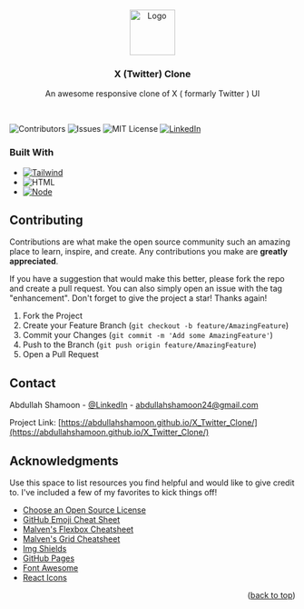 
<a id="readme-top"></a>



<!-- PROJECT LOGO -->
<br />
<div align="center">
  <a href="https://https://github.com/AbdullahShamoon/X_Twitter_Clone/blob/main/README.md">
    <img src="https://abs.twimg.com/favicons/twitter-pip.3.ico" alt="Logo" width="80" height="80">
  </a>

  <h3 align="center">X (Twitter) Clone</h3>

  <p align="center">
    An awesome responsive clone of X ( formarly Twitter ) UI
    <br />
  </p>
</div>

<br>

![Contributors][contributors-shield]
![Issues][issues-shield]
![MIT License][license-shield]
[![LinkedIn][linkedin-shield]][linkedin-url]




### Built With


* [![Tailwind][Tailwind.dev]][Tailwind-url]
* ![HTML][HTML.com]
* [![Node][Node.com]][Node-url]








<!-- CONTRIBUTING -->
## Contributing

Contributions are what make the open source community such an amazing place to learn, inspire, and create. Any contributions you make are **greatly appreciated**.

If you have a suggestion that would make this better, please fork the repo and create a pull request. You can also simply open an issue with the tag "enhancement".
Don't forget to give the project a star! Thanks again!

1. Fork the Project
2. Create your Feature Branch (`git checkout -b feature/AmazingFeature`)
3. Commit your Changes (`git commit -m 'Add some AmazingFeature'`)
4. Push to the Branch (`git push origin feature/AmazingFeature`)
5. Open a Pull Request




<!-- CONTACT -->
## Contact

Abdullah Shamoon - [@LinkedIn](https://www.linkedin.com/in/abdullah-shamoon12) - abdullahshamoon24@gmail.com

Project Link: [https://abdullahshamoon.github.io/X_Twitter_Clone/](https://abdullahshamoon.github.io/X_Twitter_Clone/)





<!-- ACKNOWLEDGMENTS -->
## Acknowledgments

Use this space to list resources you find helpful and would like to give credit to. I've included a few of my favorites to kick things off!

* [Choose an Open Source License](https://choosealicense.com)
* [GitHub Emoji Cheat Sheet](https://www.webpagefx.com/tools/emoji-cheat-sheet)
* [Malven's Flexbox Cheatsheet](https://flexbox.malven.co/)
* [Malven's Grid Cheatsheet](https://grid.malven.co/)
* [Img Shields](https://shields.io)
* [GitHub Pages](https://pages.github.com)
* [Font Awesome](https://fontawesome.com)
* [React Icons](https://react-icons.github.io/react-icons/search)

<p align="right">(<a href="#readme-top">back to top</a>)</p>



<!-- MARKDOWN LINKS & IMAGES -->

[contributors-shield]: https://img.shields.io/github/contributors/othneildrew/Best-README-Template.svg?style=for-the-badge

[issues-shield]: https://img.shields.io/github/issues/AbdullahShamoon/X_Twitter_Clone.svg?style=for-the-badge



[license-shield]: https://img.shields.io/github/license/AbdullahShamoon/X_Twitter_Clone.svg?style=for-the-badge

[linkedin-shield]: https://img.shields.io/badge/-LinkedIn-black.svg?style=for-the-badge&logo=linkedin&colorB=555
[linkedin-url]: https://linkedin.com/in/abdullah-shamoon12


[Tailwind.dev]: https://img.shields.io/badge/Tailwind_CSS-38B2AC?style=for-the-badge&logo=tailwind-css&logoColor=white
[Tailwind-url]: https://tailwindcss.com/

[Node.com]: https://img.shields.io/badge/Node.js-43853D?style=for-the-badge&logo=node.js&logoColor=white
[Node-url]: https://nodejs.org/en

[HTML.com]: https://img.shields.io/badge/HTML-239120?style=for-the-badge&logo=html5&logoColor=white

